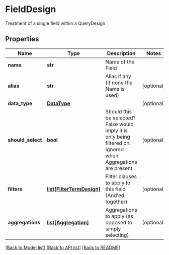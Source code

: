 # FieldDesign

Treatment of a single field within a QueryDesign

## Properties
Name | Type | Description | Notes
------------ | ------------- | ------------- | -------------
**name** | **str** | Name of the Field | 
**alias** | **str** | Alias if any (if none the Name is used) | [optional] 
**data_type** | [**DataType**](DataType.md) |  | [optional] 
**should_select** | **bool** | Should this be selected? False would imply it is only being filtered on.  Ignored when Aggregations are present | [optional] 
**filters** | [**list[FilterTermDesign]**](FilterTermDesign.md) | Filter clauses to apply to this field (And&#39;ed together) | [optional] 
**aggregations** | [**list[Aggregation]**](Aggregation.md) | Aggregations to apply (as opposed to simply selecting) | [optional] 

[[Back to Model list]](../README.md#documentation-for-models) [[Back to API list]](../README.md#documentation-for-api-endpoints) [[Back to README]](../README.md)


